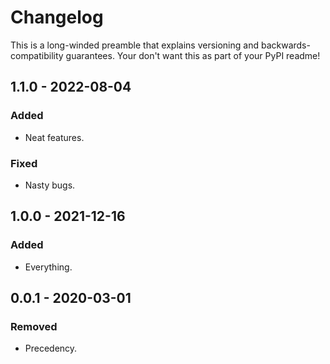 # Changelog

This is a long-winded preamble that explains versioning and backwards-compatibility guarantees.
Your don't want this as part of your PyPI readme!

<!-- changelog follows -->


## 1.1.0 - 2022-08-04

### Added

- Neat features.

### Fixed

- Nasty bugs.


## 1.0.0 - 2021-12-16

### Added

- Everything.


## 0.0.1 - 2020-03-01

### Removed

- Precedency.
